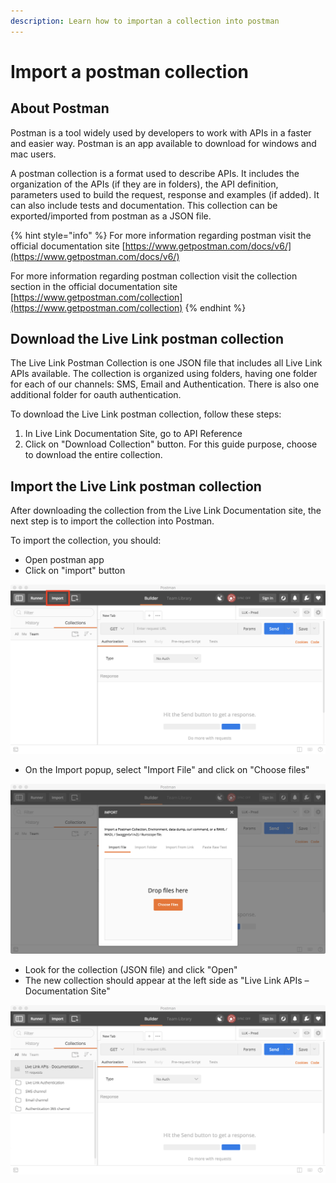```yaml
---
description: Learn how to importan a collection into postman
---
```


# Import a postman collection

## About Postman

Postman is a tool widely used by developers to work with APIs in a faster and easier way. Postman is an app available to download for windows and mac users.

A postman collection is a format used to describe APIs. It includes the organization of the APIs \(if they are in folders\), the API definition, parameters used to build the request, response and examples \(if added\). It can also include tests and documentation. This collection can be exported/imported from postman as a JSON file.

{% hint style="info" %}
For more information regarding postman visit the official documentation site [https://www.getpostman.com/docs/v6/](https://www.getpostman.com/docs/v6/)

For more information regarding postman collection visit the collection section in the official documentation site [https://www.getpostman.com/collection](https://www.getpostman.com/collection)
{% endhint %}

## Download the Live Link postman collection

The Live Link Postman Collection is one JSON file that includes all Live Link APIs available. The collection is organized using folders, having one folder for each of our channels: SMS, Email and Authentication. There is also one additional folder for oauth authentication.

To download the Live Link postman collection, follow these steps:

1. In Live Link Documentation Site, go to API Reference
2. Click on "Download Collection" button. For this guide purpose, choose to download the entire collection.

## Import the Live Link postman collection

After downloading the collection from the Live Link Documentation site, the next step is to import the collection into Postman.

To import the collection, you should:

* Open postman app
* Click on "import" button

![Location of the import button in postman app](../.gitbook/assets/postman-import-collection%20%281%29.png)

* On the Import popup, select "Import File" and click on "Choose files" 

![Import screen, look for the file to import](../.gitbook/assets/postman-import-file.png)

* Look for the collection \(JSON file\) and click "Open" 
* The new collection should appear at the left side as "Live Link APIs – Documentation Site" 

![Live Link collection already imported](../.gitbook/assets/postman-imported-collection%20%281%29.png)

